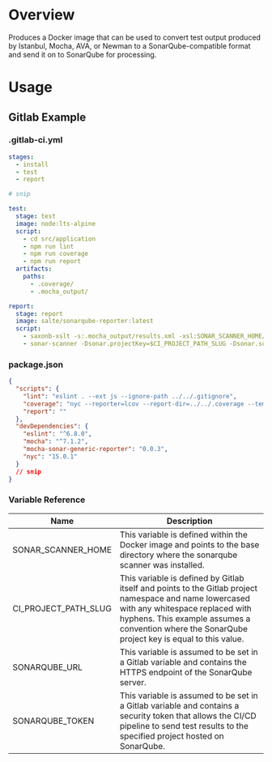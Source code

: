 # Overview
Produces a Docker image that can be used to convert test output produced by Istanbul, Mocha, AVA, or Newman to a SonarQube-compatible format and send it on to SonarQube for processing.

# Usage
## Gitlab Example
### .gitlab-ci.yml
```yaml
stages:
  - install
  - test
  - report

# snip

test:
  stage: test
  image: node:lts-alpine
  script:
    - cd src/application
    - npm run lint
    - npm run coverage
    - npm run report
  artifacts:
    paths:
      - .coverage/
      - .mocha_output/

report:
  stage: report
  image: salte/sonarqube-reporter:latest
  script:
    - saxonb-xslt -s:.mocha_output/results.xml -xsl:SONAR_SCANNER_HOME/transformations/mocha.xsl -o:.mocha_output/sonar.xml
    - sonar-scanner -Dsonar.projectKey=$CI_PROJECT_PATH_SLUG -Dsonar.sources=src/application/main -Dsonar.tests=src/application/tests -Dsonar.testExecutionReportPaths=.mocha_output/sonar.xml -Dsonar.javascript.lcov.reportPaths=.coverage/lcov.info -Dsonar.host.url=$SONARQUBE_URL -Dsonar.login=$SONARQUBE_TOKEN
```
### package.json
```json
{
  "scripts": {
    "lint": "eslint . --ext js --ignore-path ../../.gitignore",
    "coverage": "nyc --reporter=lcov --report-dir=../../.coverage --temp-dir=../../.nyc_output mocha --recursive-tests --reporter mocha-sonar-generic-reporter --reporter-options outputFile=../../.mocha_output/results.xml",
    "report": ""
  },
  "devDependencies": {
    "eslint": "^6.8.0",
    "mocha": "^7.1.2",
    "mocha-sonar-generic-reporter": "0.0.3",
    "nyc": "15.0.1"
  }
  // snip
}
```
### Variable Reference
| Name | Description |
| ---- | ----------- |
| SONAR_SCANNER_HOME | This variable is defined within the Docker image and points to the base directory where the sonarqube scanner was installed. |
| CI_PROJECT_PATH_SLUG | This variable is defined by Gitlab itself and points to the Gitlab project namespace and name lowercased with any whitespace replaced with hyphens. This example assumes a convention where the SonarQube project key is equal to this value. |
| SONARQUBE_URL | This variable is assumed to be set in a Gitlab variable and contains the HTTPS endpoint of the SonarQube server. |
| SONARQUBE_TOKEN | This variable is assumed to be set in a Gitlab variable and contains a security token that allows the CI/CD pipeline to send test results to the specified project hosted on SonarQube. |
